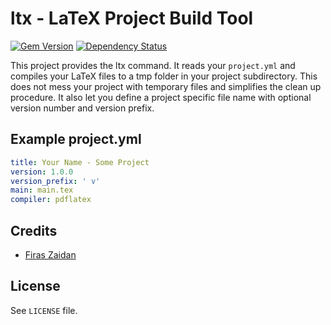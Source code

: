 [gem]: https://rubygems.org/gems/ltx
[gemnasium]: https://gemnasium.com/zaidan/ltx

# ltx - LaTeX Project Build Tool

[![Gem Version](https://badge.fury.io/rb/ltx.svg)][gem]
[![Dependency Status](https://gemnasium.com/zaidan/ltx.svg)][gemnasium]

This project provides the ltx command. It reads your `project.yml` and
compiles your LaTeX files to a tmp folder in your project subdirectory.  This
does not mess your project with temporary files and simplifies the clean up
procedure. It also let you define a project specific file name with optional
version number and version prefix.

## Example project.yml

```yaml
title: Your Name - Some Project
version: 1.0.0
version_prefix: ' v'
main: main.tex
compiler: pdflatex
```

## Credits

 * [Firas Zaidan](https://github.com/zaidan)

## License

See `LICENSE` file.
